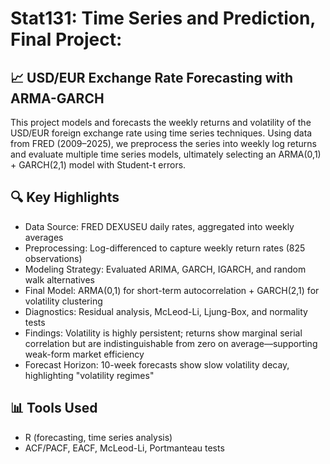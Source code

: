 # Stat131: Time Series and Prediction, Final Project:

## 📈 USD/EUR Exchange Rate Forecasting with ARMA-GARCH
This project models and forecasts the weekly returns and volatility of the USD/EUR foreign exchange rate using time series techniques. Using data from FRED (2009–2025), we preprocess the series into weekly log returns and evaluate multiple time series models, ultimately selecting an ARMA(0,1) + GARCH(2,1) model with Student-t errors.

## 🔍 Key Highlights
- Data Source: FRED DEXUSEU daily rates, aggregated into weekly averages
- Preprocessing: Log-differenced to capture weekly return rates (825 observations)
- Modeling Strategy: Evaluated ARIMA, GARCH, IGARCH, and random walk alternatives
- Final Model: ARMA(0,1) for short-term autocorrelation + GARCH(2,1) for volatility clustering
- Diagnostics: Residual analysis, McLeod-Li, Ljung-Box, and normality tests
- Findings: Volatility is highly persistent; returns show marginal serial correlation but are indistinguishable from zero on average—supporting weak-form market efficiency
- Forecast Horizon: 10-week forecasts show slow volatility decay, highlighting "volatility regimes"

## 📊 Tools Used
- R (forecasting, time series analysis)
- ACF/PACF, EACF, McLeod-Li, Portmanteau tests
